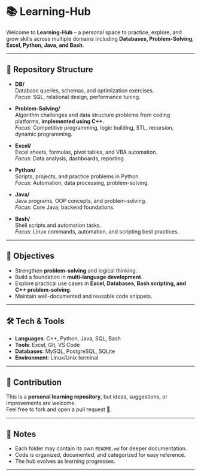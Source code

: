 # 📚 Learning-Hub

Welcome to **Learning-Hub** – a personal space to practice, explore, and grow skills across multiple domains including **Databases, Problem-Solving, Excel, Python, Java, and Bash**.  

---

## 📂 Repository Structure

- **DB/**  
  Database queries, schemas, and optimization exercises.  
  *Focus*: SQL, relational design, performance tuning.

- **Problem-Solving/**  
  Algorithm challenges and data structure problems from coding platforms, **implemented using C++**.  
  *Focus*: Competitive programming, logic building, STL, recursion, dynamic programming.

- **Excel/**  
  Excel sheets, formulas, pivot tables, and VBA automation.  
  *Focus*: Data analysis, dashboards, reporting.

- **Python/**  
  Scripts, projects, and practice problems in Python.  
  *Focus*: Automation, data processing, problem-solving.

- **Java/**  
  Java programs, OOP concepts, and problem-solving.  
  *Focus*: Core Java, backend foundations.

- **Bash/**  
  Shell scripts and automation tasks.  
  *Focus*: Linux commands, automation, and scripting best practices.

---

## 🎯 Objectives

- Strengthen **problem-solving** and logical thinking.  
- Build a foundation in **multi-language development**.  
- Explore practical use cases in **Excel, Databases, Bash scripting, and C++ problem-solving**.  
- Maintain well-documented and reusable code snippets.  

---

## 🛠️ Tech & Tools

- **Languages**: C++, Python, Java, SQL, Bash  
- **Tools**: Excel, Git, VS Code 
- **Databases**: MySQL, PostgreSQL, SQLite  
- **Environment**: Linux/Unix terminal

---

## 🤝 Contribution

This is a **personal learning repository**, but ideas, suggestions, or improvements are welcome.  
Feel free to fork and open a pull request 🚀.

---

## 📌 Notes

- Each folder may contain its own `README.md` for deeper documentation.  
- Code is organized, documented, and categorized for easy reference.  
- The hub evolves as learning progresses.  

---